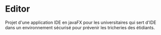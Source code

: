 # Editor
Projet d'une application IDE en javaFX pour les universitaires qui sert d'IDE dans un environnement sécurisé pour prévenir les tricheries des étidiants.
